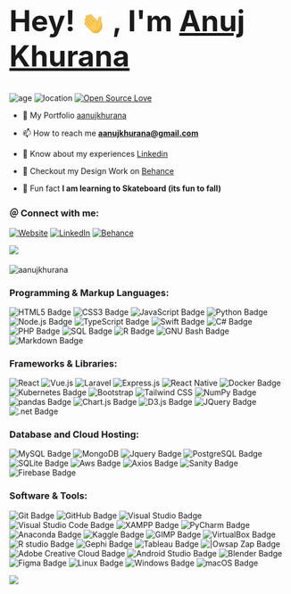 <h1 style="font-size: 3.25rem; font-weight: bold;">
    Hey! <img src="/wave.gif" width="42px" style="vertical-align: middle;">
    , I'm <a href="https://aanujkhurana.github.io" target="_blank" rel="noreferrer">Anuj Khurana</a>
</h1>

![age](https://img.shields.io/badge/age-26-red)
![location](https://img.shields.io/badge/location-Queensland,Au-red)
[![Open Source Love](https://badges.frapsoft.com/os/v1/open-source.svg?v=103)](https://github.com/ellerbrock/open-source-badges/)

- 🌈  My Portfolio [aanujkhurana](https://aanujkhurana.netlify.app)

- 📫 How to reach me **aanujkhurana@gmail.com**

- 📄 Know about my experiences [Linkedin](https://www.linkedin.com/in/aanujkhurana/)

- 🎨 Checkout my Design Work on [Behance](https://www.behance.net/aanujkhurana)

- 🌱 Fun fact **I am learning to Skateboard (its fun to fall)**

<h3 align="left">＠ Connect with me:</h3>
<p align="left">

 [![Website](https://img.shields.io/badge/Website-%2230017V5.svg?logo=web&logoColor=white)](https://aanujkhurana.netlify.app)
 [![LinkedIn](https://img.shields.io/badge/LinkedIn-%230077B5.svg?logo=linkedin&logoColor=white)](https://linkedin.com/in/aanujkhurana)
 [![Behance](https://custom-icon-badges.demolab.com/badge/-Behance-0053F2.svg?logo=behance&logoColor=white)](https://www.behance.net/aanujkhurana)
<br />

<div align="center">
</div>
<!-- LINE -->
<img src="https://user-images.githubusercontent.com/73097560/115834477-dbab4500-a447-11eb-908a-139a6edaec5c.gif">
<!-- LANG CARD -->

<p><img align="center" src="https://github-readme-stats.vercel.app/api/top-langs?username=aanujkhurana&show_icons=true&locale=en&layout=compact&theme=transparent" alt="aanujkhurana" /></p>

<!-- TAGS -->
<h3 align="left">Programming & Markup Languages: </h3>

![HTML5 Badge](https://img.shields.io/badge/HTML-E34F26.svg?logo=html5&logoColor=white)
![CSS3 Badge](https://img.shields.io/badge/CSS-1572B6.svg?logo=css3&logoColor=white)
![JavaScript Badge](https://img.shields.io/badge/JavaScript-yellow.svg?logo=javascript&logoColor=white)
![Python Badge](https://img.shields.io/badge/Python-3776AB?logo=python&logoColor=fff&style=plastic)
![Node.js Badge](https://img.shields.io/badge/Node.js-393?logo=nodedotjs&logoColor=fff&style=plastic)
![TypeScript Badge](https://img.shields.io/badge/TypeScript-007ACC?logo=typescript&logoColor=fff&style=plastic)
![Swift Badge](https://img.shields.io/badge/Swift-FA7343?logo=swift&logoColor=fff&style=plastic)
![C# Badge](https://custom-icon-badges.demolab.com/badge/C%23-68217A.svg?logo=cs2&logoColor=white)
![PHP Badge](https://img.shields.io/badge/PHP-777BB4.svg?logo=php&logoColor=white)
![SQL Badge](https://custom-icon-badges.demolab.com/badge/SQL-025E8C.svg?logo=database&logoColor=white)
![R Badge](https://img.shields.io/badge/R-276DC3?logo=r&logoColor=fff&style=plastic)
![GNU Bash Badge](https://img.shields.io/badge/GNU%20Bash-4EAA25?logo=gnubash&logoColor=fff&style=plastic)
![Markdown Badge](https://img.shields.io/badge/Markdown-000?logo=markdown&logoColor=fff&style=plastic)

<h3 align="left">Frameworks & Libraries: </h3>

![React](https://img.shields.io/badge/react-%2320232a.svg?style=flat&logo=react&logoColor=%2361DAFB)
![Vue.js](https://img.shields.io/badge/vuejs-%2335495e.svg?style=flat&logo=vue.js&logoColor=%2361DAFB)
![Laravel](https://img.shields.io/badge/laravel-%23FF2D20.svg?style=flat&logo=laravel&logoColor=white)
![Express.js](https://img.shields.io/badge/express.js-%23404d59.svg?style=flat&logo=express&logoColor=%2361DAFB)
![React Native](https://img.shields.io/badge/react_native-%2320232a.svg?style=flat&logo=react&logoColor=%2361DAFB)
![Docker Badge](https://img.shields.io/badge/Docker-2496ED?logo=docker&logoColor=fff&style=plastic)
![Kubernetes Badge](https://img.shields.io/badge/Kubernetes-326CE5?logo=kubernetes&logoColor=fff&style=plastic)
![Bootstrap](https://img.shields.io/badge/bootstrap-%23563D7C.svg?style=flat&logo=bootstrap&logoColor=white)
![Tailwind CSS](https://img.shields.io/badge/tailwindcss-%2338B2AC.svg?style=flat&logo=tailwind-css&logoColor=white)
![NumPy Badge](https://img.shields.io/badge/NumPy-013243?logo=numpy&logoColor=fff&style=plastic)
![pandas Badge](https://img.shields.io/badge/pandas-150458?logo=pandas&logoColor=fff&style=plastic)
![Chart.js Badge](https://img.shields.io/badge/Chart.js-FF6384?logo=chartdotjs&logoColor=fff&style=plastic)
![D3.js Badge](https://img.shields.io/badge/D3.js-F9A03C?logo=d3dotjs&logoColor=fff&style=plastic)
![JQuery Badge](https://img.shields.io/badge/jQuery-0769AD?logo=jquery&logoColor=fff&style=plastic)
![.net Badge](https://img.shields.io/badge/.NET-512BD4?logo=dotnet&logoColor=fff&style=plastic)

<h3 align="left">Database and Cloud Hosting: </h3>

![MySQL Badge](https://img.shields.io/badge/MySQL-4479A1?logo=mysql&logoColor=fff&style=plastic)
![MongoDB](https://img.shields.io/badge/MongoDB-%234ea94b.svg?style=flat&logo=mongodb&logoColor=white)
![Jquery Badge](https://img.shields.io/badge/JQuery-0769AD?logo=jquery&logoColor=fff&style=plastic)
![PostgreSQL Badge](https://img.shields.io/badge/PostgreSQL-4169E1?logo=postgresql&logoColor=fff&style=plastic)
![SQLite Badge](https://img.shields.io/badge/SQLite-003B57?logo=sqlite&logoColor=fff&style=plastic)
![Aws Badge](https://img.shields.io/badge/AWS-232F3E?logo=amazonaws&logoColor=fff&style=plastic)
![Axios Badge](https://img.shields.io/badge/Axios-5A2D81?logo=axios&logoColor=fff&style=plastic)
![Sanity Badge](https://img.shields.io/badge/Sanity-333?logo=sanity&logoColor=fff&style=plastic)
![Firebase Badge](https://img.shields.io/badge/Firebase-FFCA28?logo=firebase&logoColor=fff&style=plastic)

<h3 align="left">Software & Tools: </h3>

![Git Badge](https://img.shields.io/badge/Git-F05032?logo=git&logoColor=fff&style=plastic)
![GitHub Badge](https://img.shields.io/badge/GitHub-181717?logo=github&logoColor=fff&style=plastic)
![Visual Studio Badge](https://img.shields.io/badge/Visual%20Studio-5C2D91?logo=visualstudio&logoColor=fff&style=plastic)
![Visual Studio Code Badge](https://img.shields.io/badge/Visual%20Studio%20Code-007ACC?logo=visualstudiocode&logoColor=fff&style=plastic)
![XAMPP Badge](https://img.shields.io/badge/XAMPP-FB7B1F?logo=xampp&logoColor=fff&style=plastic)
![PyCharm Badge](https://img.shields.io/badge/PyCharm-000?logo=pycharm&logoColor=fff&style=plastic)
![Anaconda Badge](https://img.shields.io/badge/Anaconda-44A833?logo=anaconda&logoColor=fff&style=plastic)
![Kaggle Badge](https://img.shields.io/badge/Kaggle-20BEFF?logo=kaggle&logoColor=fff&style=plastic)
![GIMP Badge](https://img.shields.io/badge/GIMP-5C5543?logo=gimp&logoColor=fff&style=plastic)
![VirtualBox Badge](https://img.shields.io/badge/VirtualBox-183A61?logo=virtualbox&logoColor=fff&style=plastic)
![R studio Badge](https://img.shields.io/badge/RStudio-75AADB?logo=rstudio&logoColor=fff&style=plastic)
![Gephi Badge](https://img.shields.io/badge/Gephi-FF0000?logo=gephi&logoColor=fff&style=plastic)
![Tableau Badge](https://img.shields.io/badge/Tableau-E97627?logo=tableau&logoColor=fff&style=plastic)
![|Owsap Zap Badge](https://img.shields.io/badge/Owasp%20Zap-2E2E2E?logo=owaspzap&logoColor=fff&style=plastic)
![Adobe Creative Cloud Badge](https://img.shields.io/badge/Adobe%20Creative%20Cloud-FF0000?logo=adobecreativecloud&logoColor=fff&style=plastic)
![Android Studio Badge](https://img.shields.io/badge/Android%20Studio-3DDC84?logo=androidstudio&logoColor=fff&style=plastic)
![Blender Badge](https://img.shields.io/badge/Blender-F5792A?logo=blender&logoColor=fff&style=plastic)
![Figma Badge](https://img.shields.io/badge/Figma-F24E1E?logo=figma&logoColor=fff&style=plastic)
![Linux Badge](https://img.shields.io/badge/Linux-FCC624?logo=linux&logoColor=000&style=plastic)
![Windows Badge](https://img.shields.io/badge/Windows-0078D4?logo=windows&logoColor=fff&style=plastic)
![macOS Badge](https://img.shields.io/badge/macOS-000?logo=macos&logoColor=fff&style=plastic)

<img src="https://raw.githubusercontent.com/Trilokia/Trilokia/379277808c61ef204768a61bbc5d25bc7798ccf1/bottom_header.svg" />
